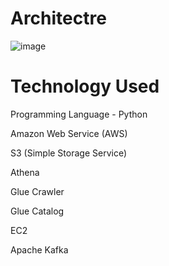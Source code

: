 # Architectre

![image](https://github.com/user-attachments/assets/833fd5b0-6e9a-48e4-9c85-677013dcda33)

# Technology Used
Programming Language - Python

Amazon Web Service (AWS)

S3 (Simple Storage Service)

Athena

Glue Crawler

Glue Catalog

EC2

Apache Kafka
